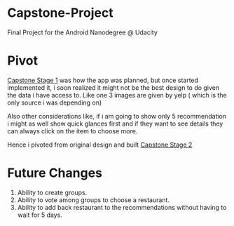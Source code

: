 # Capstone-Project
Final Project for the Android Nanodegree @ Udacity

# Pivot
[Capstone Stage 1](https://github.com/santbob/Capstone-Project/blob/master/Capstone_Stage1.pdf) was how the app was planned, but once started implemented it, i soon realized it might not be the best design to do given the data i have access to. Like one 3 images are given by yelp ( which is the only source i was depending on)

Also other considerations like, if i am going to show only 5 recommendation i might as well show quick glances first and if they want to see details they can always click on the item to choose more.

Hence i pivoted from original design and built [Capstone Stage 2](Capstone_Stage2.pdf)

# Future Changes

1. Ability to create groups.
2. Ability to vote among groups to choose a restaurant.
3. Ability to add back restaurant to the recommendations without having to wait for 5 days.
